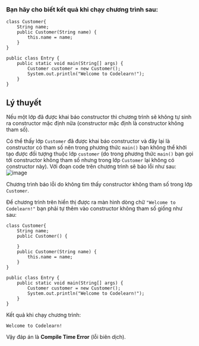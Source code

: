 ### Bạn hãy cho biết kết quả khi chạy chương trình sau:
```
class Customer{
	String name;
	public Customer(String name) {
		this.name = name;
	}
}

public class Entry {
	public static void main(String[] args) {
		Customer customer = new Customer();
		System.out.println("Welcome to Codelearn!");
	}
}
```
## Lý thuyết
Nếu một lớp đã được khai báo constructor thì chương trình sẽ không tự sinh ra constructor mặc định nữa (constructor mặc định là constructor không tham số).

Có thể thấy lớp `Customer` đã được khai báo constructor và đây lại là constructor có tham số nên trong phương thức `main()` bạn không thể khởi tạo được đối tượng thuộc lớp `customer` (do trong phương thức `main()` bạn gọi tới constructor không tham số nhưng trong lớp `Customer` lại không có constructor này). Với đoạn code trên chương trình sẽ báo lỗi như sau:
![image](https://github.com/user-attachments/assets/2bf4b0a4-0849-4c33-a6ed-990f7e4e74ee)

Chương trình báo lỗi do không tìm thấy constructor không tham số trong lớp `Customer`.

Để chương trình trên hiển thị được ra màn hình dòng chữ `"Welcome to Codelearn!"` bạn phải tự thêm vào constructor không tham số giống như sau:
```
class Customer{
	String name;
	public Customer() {
		
	}
	public Customer(String name) {
		this.name = name;
	}
}

public class Entry {
	public static void main(String[] args) {
		Customer customer = new Customer();
		System.out.println("Welcome to Codelearn!");
	}
}
```
Kết quả khi chạy chương trình:
```
Welcome to Codelearn!
```
Vậy đáp án là **Compile Time Error** (lỗi biên dịch).
